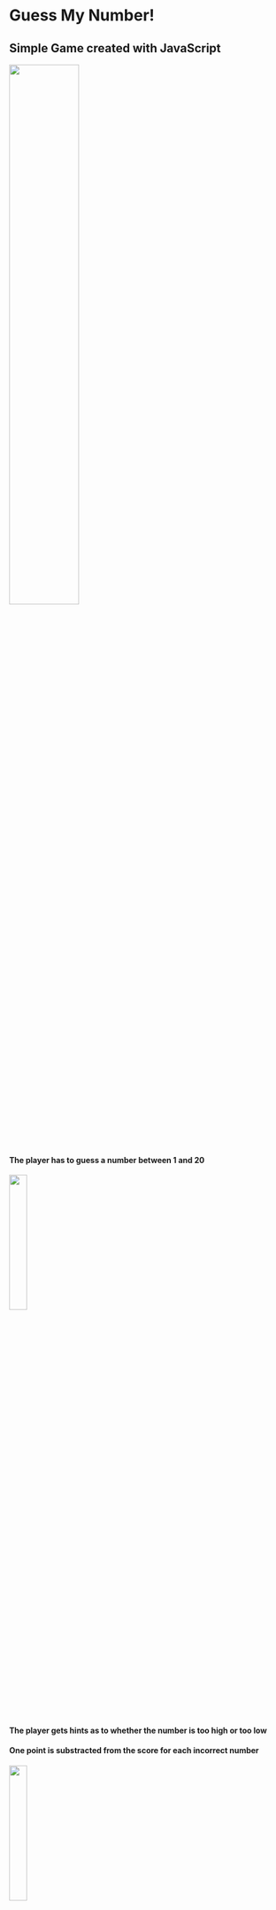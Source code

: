 # Guess My Number!
## Simple Game created with JavaScript

<img src="https://user-images.githubusercontent.com/80202313/160409422-aabe84b0-ed53-4197-ae53-eea5ed839817.jpg" width="50%">

#### The player has to guess a number between 1 and 20
<img src="https://user-images.githubusercontent.com/80202313/160411140-5666b659-a3d5-47f7-a6cc-9d2b272544ac.jpg" width="25%">


#### The player gets hints as to whether the number is too high or too low
#### One point is substracted from the score for each incorrect number

<img src="https://user-images.githubusercontent.com/80202313/160411195-9eaaafc7-deac-45ae-9d36-6986634836c0.png" width="25%">
